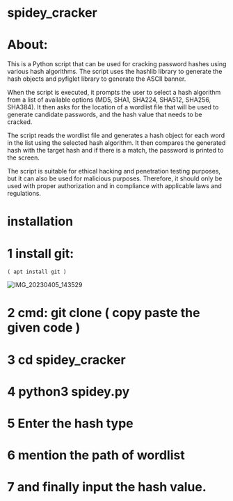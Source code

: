 # spidey_cracker

# About:

This is a Python script that can be used for cracking password hashes using various hash algorithms. The script uses the hashlib library to generate the hash objects and pyfiglet library to generate the ASCII banner.

When the script is executed, it prompts the user to select a hash algorithm from a list of available options (MD5, SHA1, SHA224, SHA512, SHA256, SHA384). It then asks for the location of a wordlist file that will be used to generate candidate passwords, and the hash value that needs to be cracked.

The script reads the wordlist file and generates a hash object for each word in the list using the selected hash algorithm. It then compares the generated hash with the target hash and if there is a match, the password is printed to the screen.

The script is suitable for ethical hacking and penetration testing purposes, but it can also be used for malicious purposes. Therefore, it should only be used with proper authorization and in compliance with applicable laws and regulations.


# installation

# 1 install git:
    ( apt install git )
 ![IMG_20230405_143529](https://user-images.githubusercontent.com/122730895/230036308-462f9a68-71ca-4d4a-9b67-36895c5ee65e.png)
    
    
# 2 cmd: git clone ( copy paste the given code )    

# 3 cd spidey_cracker

# 4 python3 spidey.py

# 5 Enter the hash  type 

# 6 mention the path of wordlist

# 7 and finally input the hash value.

